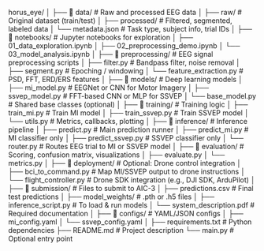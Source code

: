 horus_eye/
│
├── 📁 data/                    # Raw and processed EEG data
│   ├── raw/                   # Original dataset (train/test)
│   ├── processed/             # Filtered, segmented, labeled data
│   └── metadata.json          # Task type, subject info, trial IDs
│
├── 📁 notebooks/              # Jupyter notebooks for exploration
│   ├── 01_data_exploration.ipynb
│   ├── 02_preprocessing_demo.ipynb
│   └── 03_model_analysis.ipynb
│
├── 📁 preprocessing/          # EEG signal preprocessing scripts
│   ├── filter.py              # Bandpass filter, noise removal
│   ├── segment.py             # Epoching / windowing
│   └── feature_extraction.py  # PSD, FFT, ERD/ERS features
│
├── 📁 models/                 # Deep learning models
│   ├── mi_model.py           # EEGNet or CNN for Motor Imagery
│   ├── ssvep_model.py        # FFT-based CNN or MLP for SSVEP
│   └── base_model.py         # Shared base classes (optional)
│
├── 📁 training/               # Training logic
│   ├── train_mi.py           # Train MI model
│   ├── train_ssvep.py        # Train SSVEP model
│   └── utils.py              # Metrics, callbacks, plotting
│
├── 📁 inference/              # Inference pipeline
│   ├── predict.py            # Main prediction runner
│   ├── predict_mi.py         # MI classifier only
│   ├── predict_ssvep.py      # SSVEP classifier only
│   └── router.py             # Routes EEG trial to MI or SSVEP model
│
├── 📁 evaluation/             # Scoring, confusion matrix, visualizations
│   ├── evaluate.py
│   └── metrics.py
│
├── 📁 deployment/             # Optional: Drone control integration
│   ├── bci_to_command.py     # Map MI/SSVEP output to drone instructions
│   └── flight_controller.py  # Drone SDK integration (e.g., DJI SDK, ArduPilot)
│
├── 📁 submission/             # Files to submit to AIC-3
│   ├── predictions.csv        # Final test predictions
│   ├── model_weights/         # .pth or .h5 files
│   ├── inference_script.py    # To load & run models
│   └── system_description.pdf # Required documentation
│
├── 📁 configs/                # YAML/JSON configs
│   ├── mi_config.yaml
│   └── ssvep_config.yaml
│
├── requirements.txt           # Python dependencies
├── README.md                  # Project description
└── main.py                    # Optional entry point
